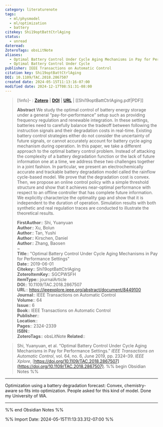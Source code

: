 ```yaml
---
category: literaturenote
tags:
  - ml/physmodel
  - ml/optimization
  - battery
citekey: Shi19optBattCtrlAging
status:
  - unread
dateread: 
ZoteroTags: obsLitNote
aliases:
  - Optimal Battery Control Under Cycle Aging Mechanisms in Pay for Performance Settings
  - Optimal Battery Control Under Cycle
publisher: IEEE Transactions on Automatic Control
citation key: Shi19optBattCtrlAging
DOI: 10.1109/TAC.2018.2867507
created date: 2024-05-15T11:13:16-07:00
modified date: 2024-12-17T08:51:31-08:00
---
```


> [!info]- : [**Zotero**](zotero://select/library/items/SGCPWSFH)  | [**DOI**](https://doi.org/10.1109/TAC.2018.2867507)  | [**URL**](https://ieeexplore.ieee.org/abstract/document/8449100) | [[Shi19optBattCtrlAging.pdf|PDF]]
>
> 
> **Abstract**
> We study the optimal control of battery energy storage under a general “pay-for-performance” setup such as providing frequency regulation and renewable integration. In these settings, batteries need to carefully balance the tradeoff between following the instruction signals and their degradation costs in real-time. Existing battery control strategies either do not consider the uncertainty of future signals, or cannot accurately account for battery cycle aging mechanism during operation. In this paper, we take a different approach to the optimal battery control problem. Instead of attacking the complexity of a battery degradation function or the lack of future information one at a time, we address these two challenges together in a joint fashion. In particular, we present an electrochemically accurate and trackable battery degradation model called the rainflow cycle-based model. We prove that the degradation cost is convex. Then, we propose an online control policy with a simple threshold structure and show that it achieves near-optimal performance with respect to an offline controller that has complete future information. We explicitly characterize the optimality gap and show that it is independent to the duration of operation. Simulation results with both synthetic and real regulation traces are conducted to illustrate the theoretical results.
> 
> 
> **FirstAuthor**:: Shi, Yuanyuan  
> **Author**:: Xu, Bolun  
> **Author**:: Tan, Yushi  
> **Author**:: Kirschen, Daniel  
> **Author**:: Zhang, Baosen  
~    
> **Title**:: "Optimal Battery Control Under Cycle Aging Mechanisms in Pay for Performance Settings"  
> **Date**:: 2019-06-01  
> **Citekey**:: Shi19optBattCtrlAging  
> **ZoteroItemKey**:: SGCPWSFH  
> **itemType**:: journalArticle  
> **DOI**:: 10.1109/TAC.2018.2867507  
> **URL**:: https://ieeexplore.ieee.org/abstract/document/8449100  
> **Journal**:: IEEE Transactions on Automatic Control  
> **Volume**:: 64  
> **Issue**:: 6  
> **Book**:: IEEE Transactions on Automatic Control  
> **Publisher**::   
> **Location**::    
> **Pages**:: 2324-2339  
> **ISBN**::   
> **ZoteroTags**:: obsLitNote
> **Related**:: 

> Shi, Yuanyuan, et al. “Optimal Battery Control Under Cycle Aging Mechanisms in Pay for Performance Settings.” _IEEE Transactions on Automatic Control_, vol. 64, no. 6, June 2019, pp. 2324–39. _IEEE Xplore_, [https://doi.org/10.1109/TAC.2018.2867507](https://doi.org/10.1109/TAC.2018.2867507).
%% begin Obsidian Notes %%
___
Optimization using a battery degradation forecast: Convex, chemistry-aware so fits into optimization.  People asked for this kind of model.  Done my University of WA.
___
%% end Obsidian Notes %%



%% Import Date: 2024-05-15T11:13:33.312-07:00 %%
